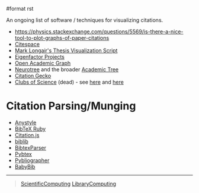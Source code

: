 \#format rst

An ongoing list of software / techniques for visualizing citations.

-   <https://physics.stackexchange.com/questions/5569/is-there-a-nice-tool-to-plot-graphs-of-paper-citations>
-   [Citespace](http://cluster.cis.drexel.edu/~cchen/citespace/)
-   [Mark Longair's Thesis Visualization Script](https://longair.net/blog/2009/10/21/thesis-visualization/)
-   [Eigenfactor Projects](http://www.eigenfactor.org/projects.php)
-   [Open Academic Graph](https://aminer.org/open-academic-graph)
-   [Neurotree](https://neurotree.org) and the broader [Academic Tree](https://academictree.org)
-   [Citation Gecko](https://github.com/CitationGecko)
-   [Clubs of Science](https://academic.oup.com/gigascience/article/5/suppl_1/s13742-016-0147-0-f/2965211) (dead) - see [here](https://github.com/Brainhack-Proceedings-2015/Dery_HBM_ClubsOfScience) and [here](https://github.com/sderygithub/Clubs-of-Science)

Citation Parsing/Munging
========================

-   [Anystyle](https://github.com/inukshuk/anystyle)
-   [BibTeX Ruby](https://github.com/inukshuk/bibtex-ruby)
-   [Citation.js](https://citation.js.org/)
-   [biblib](https://github.com/aclements/biblib)
-   [BibtexParser](https://bibtexparser.readthedocs.io/en/latest/)
-   [Pybtex](https://pybtex.org/)
-   [Pybliographer](https://pybliographer.org/)
-   [BabyBib](https://github.com/matthew-brett/babybib)

* * * * *

> [ScientificComputing](../ScientificComputing) [LibraryComputing](../LibraryComputing)
